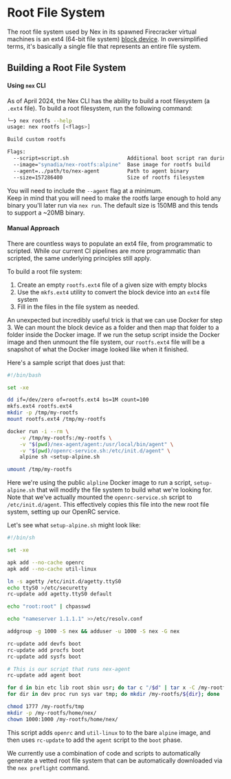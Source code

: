 # Root File System
The root file system used by Nex in its spawned Firecracker virtual machines is an ext4 (64-bit file system) [block device](https://linux-kernel-labs.github.io/refs/heads/master/labs/block_device_drivers.html). In oversimplified terms, it's basically a single file that represents an entire file system.

## Building a Root File System
#### Using `nex` CLI
As of April 2024, the Nex CLI has the ability to build a root filesystem (a `.ext4` file).  To build a root filesystem, run the following command:

```bash
└─❯ nex rootfs --help
usage: nex rootfs [<flags>]

Build custom rootfs

Flags:
  --script=script.sh                   Additional boot script ran during initialization
  --image="synadia/nex-rootfs:alpine"  Base image for rootfs build
  --agent=../path/to/nex-agent         Path to agent binary
  --size=157286400                     Size of rootfs filesystem
```

You will need to include the `--agent` flag at a minimum.  
Keep in mind that you will need to make the rootfs large enough to hold any binary you'll later run via `nex run`.  The default size is 150MB and this tends to support a ~20MB binary.


#### Manual Approach
There are countless ways to populate an ext4 file, from programmatic to scripted. While our current CI pipelines are more programmatic than scripted, the same underlying principles still apply.

To build a root file system:

1. Create an empty `rootfs.ext4` file of a given size with empty blocks
2. Use the `mkfs.ext4` utility to convert the block device into an `ext4` file system
3. Fill in the files in the file system as needed.

An unexpected but incredibly useful trick is that we can use Docker for step 3. We can mount the block device as a folder and then map that folder to a folder inside the Docker image. If we run the setup script inside the Docker image and then unmount the file system, our `rootfs.ext4` file will be a snapshot of what the Docker image looked like when it finished.

Here's a sample script that does just that:

```bash
#!/bin/bash

set -xe

dd if=/dev/zero of=rootfs.ext4 bs=1M count=100
mkfs.ext4 rootfs.ext4
mkdir -p /tmp/my-rootfs
mount rootfs.ext4 /tmp/my-rootfs

docker run -i --rm \
    -v /tmp/my-rootfs:/my-rootfs \
    -v "$(pwd)/nex-agent/agent:/usr/local/bin/agent" \
    -v "$(pwd)/openrc-service.sh:/etc/init.d/agent" \
    alpine sh <setup-alpine.sh

umount /tmp/my-rootfs
```

Here we're using the public `alpline` Docker image to run a script, `setup-alpine.sh` that will modify the file system to build what we're looking for. Note that we've actually mounted the `openrc-service.sh` script to `/etc/init.d/agent`. This effectively copies this file into the new root file system, setting up our OpenRC service.

Let's see what `setup-alpine.sh` might look like:

```bash
#!/bin/sh

set -xe

apk add --no-cache openrc
apk add --no-cache util-linux

ln -s agetty /etc/init.d/agetty.ttyS0
echo ttyS0 >/etc/securetty
rc-update add agetty.ttyS0 default

echo "root:root" | chpasswd

echo "nameserver 1.1.1.1" >>/etc/resolv.conf

addgroup -g 1000 -S nex && adduser -u 1000 -S nex -G nex

rc-update add devfs boot
rc-update add procfs boot
rc-update add sysfs boot

# This is our script that runs nex-agent
rc-update add agent boot

for d in bin etc lib root sbin usr; do tar c "/$d" | tar x -C /my-rootfs; done
for dir in dev proc run sys var tmp; do mkdir /my-rootfs/${dir}; done

chmod 1777 /my-rootfs/tmp
mkdir -p /my-rootfs/home/nex/
chown 1000:1000 /my-rootfs/home/nex/
```

This script adds `openrc` and `util-linux` to to the bare `alpine` image, and then uses `rc-update` to add the `agent` script to the `boot` phase.

We currently use a combination of code and scripts to automatically generate a vetted root file system that can be automatically downloaded via the `nex preflight` command.
